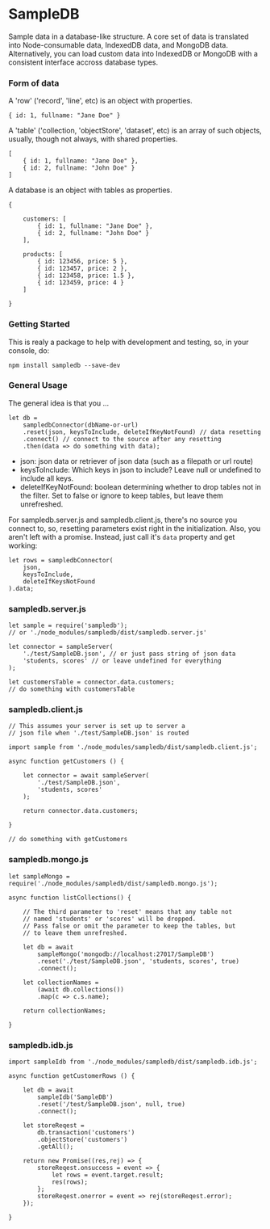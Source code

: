 # SampleDB

Sample data in a database-like structure.  A core set of data is translated 
into Node-consumable data, IndexedDB data, and MongoDB data.  Alternatively,
you can load custom data into IndexedDB or MongoDB with a consistent interface
accross database types.  

### Form of data

A 'row' ('record', 'line', etc) is an object with properties.

    { id: 1, fullname: "Jane Doe" }

A 'table' ('collection, 'objectStore', 'dataset', etc) is an array of 
such objects, usually, though not always, with shared properties.

    [
        { id: 1, fullname: "Jane Doe" },
        { id: 2, fullname: "John Doe" }
    ]  

A database is an object with tables as properties. 

    {

        customers: [
            { id: 1, fullname: "Jane Doe" },
            { id: 2, fullname: "John Doe" }
        ],

        products: [
            { id: 123456, price: 5 },
            { id: 123457, price: 2 },
            { id: 123458, price: 1.5 },
            { id: 123459, price: 4 }
        ]

    }

### Getting Started

This is realy a package to help with development and testing, so, in your
console, do:

    npm install sampledb --save-dev

### General Usage

The general idea is that you ... 

    let db = 
        sampledbConnector(dbName-or-url)
        .reset(json, keysToInclude, deleteIfKeyNotFound) // data resetting
        .connect() // connect to the source after any resetting
        .then(data => do something with data);

- json: json data or retriever of json data (such as a filepath or url route) 
- keysToInclude: Which keys in json to include?  Leave null or undefined to include all keys.   
- deleteIfKeyNotFound: boolean determining whether to drop tables not in the filter.  Set to false or ignore to keep tables, but leave them unrefreshed.

For sampledb.server.js and sampledb.client.js, there's no source you connect to, so, resetting parameters exist right in the initialization.  Also, you aren't left with a promise.  Instead, just call it's `data` property and get working:

    let rows = sampledbConnector(
        json, 
        keysToInclude,
        deleteIfKeysNotFound
    ).data;

### sampledb.server.js

    let sample = require('sampledb');
    // or './node_modules/sampledb/dist/sampledb.server.js'

    let connector = sampleServer(
        './test/SampleDB.json', // or just pass string of json data
        'students, scores' // or leave undefined for everything
    );

    let customersTable = connector.data.customers;
    // do something with customersTable

### sampledb.client.js

    // This assumes your server is set up to server a 
    // json file when './test/SampleDB.json' is routed 

    import sample from './node_modules/sampledb/dist/sampledb.client.js'; 

    async function getCustomers () {

        let connector = await sampleServer(
            './test/SampleDB.json', 
            'students, scores'
        );

        return connector.data.customers;

    }

    // do something with getCustomers

### sampledb.mongo.js

    let sampleMongo = require('./node_modules/sampledb/dist/sampledb.mongo.js');

    async function listCollections() {
            
        // The third parameter to 'reset' means that any table not
        // named 'students' or 'scores' will be dropped.
        // Pass false or omit the parameter to keep the tables, but
        // to leave them unrefreshed.

        let db = await 
            sampleMongo('mongodb://localhost:27017/SampleDB')
            .reset('./test/SampleDB.json', 'students, scores', true)
            .connect();

        let collectionNames = 
            (await db.collections())
            .map(c => c.s.name);

        return collectionNames;

    }

### sampledb.idb.js

    import sampleIdb from './node_modules/sampledb/dist/sampledb.idb.js';

    async function getCustomerRows () {
            
        let db = await 
            sampleIdb('SampleDB')
            .reset('/test/SampleDB.json', null, true)
            .connect();

        let storeReqest = 
            db.transaction('customers')
            .objectStore('customers')
            .getAll();

        return new Promise((res,rej) => {
            storeReqest.onsuccess = event => {
                let rows = event.target.result;
                res(rows);
            };
            storeReqest.onerror = event => rej(storeReqest.error);
        });

    }



